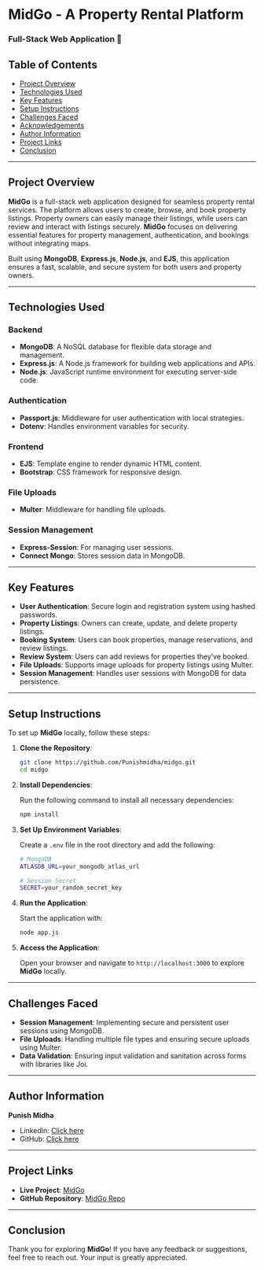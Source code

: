 # MidGo - A Property Rental Platform  
### Full-Stack Web Application 🚀  

## Table of Contents
- [Project Overview](#project-overview)
- [Technologies Used](#technologies-used)
- [Key Features](#key-features)
- [Setup Instructions](#setup-instructions)
- [Challenges Faced](#challenges-faced)
- [Acknowledgements](#acknowledgements)
- [Author Information](#author-information)
- [Project Links](#project-links)
- [Conclusion](#conclusion)

---

## Project Overview
**MidGo** is a full-stack web application designed for seamless property rental services. The platform allows users to create, browse, and book property listings. Property owners can easily manage their listings, while users can review and interact with listings securely. **MidGo** focuses on delivering essential features for property management, authentication, and bookings without integrating maps.

Built using **MongoDB**, **Express.js**, **Node.js**, and **EJS**, this application ensures a fast, scalable, and secure system for both users and property owners.

---

## Technologies Used

### Backend
- **MongoDB**: A NoSQL database for flexible data storage and management.
- **Express.js**: A Node.js framework for building web applications and APIs.
- **Node.js**: JavaScript runtime environment for executing server-side code.

### Authentication
- **Passport.js**: Middleware for user authentication with local strategies.
- **Dotenv**: Handles environment variables for security.

### Frontend
- **EJS**: Template engine to render dynamic HTML content.
- **Bootstrap**: CSS framework for responsive design.

### File Uploads
- **Multer**: Middleware for handling file uploads.

### Session Management
- **Express-Session**: For managing user sessions.
- **Connect Mongo**: Stores session data in MongoDB.

---

## Key Features
- **User Authentication**: Secure login and registration system using hashed passwords.
- **Property Listings**: Owners can create, update, and delete property listings.
- **Booking System**: Users can book properties, manage reservations, and review listings.
- **Review System**: Users can add reviews for properties they’ve booked.
- **File Uploads**: Supports image uploads for property listings using Multer.
- **Session Management**: Handles user sessions with MongoDB for data persistence.

---

## Setup Instructions

To set up **MidGo** locally, follow these steps:

1. **Clone the Repository**:

    ```bash
    git clone https://github.com/Punishmidha/midgo.git
    cd midgo
    ```

2. **Install Dependencies**:

    Run the following command to install all necessary dependencies:

    ```bash
    npm install
    ```

3. **Set Up Environment Variables**:

    Create a `.env` file in the root directory and add the following:

    ```bash
    # MongoDB
    ATLASDB_URL=your_mongodb_atlas_url

    # Session Secret
    SECRET=your_random_secret_key
    ```

4. **Run the Application**:

    Start the application with:

    ```bash
    node app.js
    ```

5. **Access the Application**:

    Open your browser and navigate to `http://localhost:3000` to explore **MidGo** locally.

---

## Challenges Faced

- **Session Management**: Implementing secure and persistent user sessions using MongoDB.
- **File Uploads**: Handling multiple file types and ensuring secure uploads using Multer.
- **Data Validation**: Ensuring input validation and sanitation across forms with libraries like Joi.

---

## Author Information
**Punish Midha**  
- LinkedIn: [Click here](https://www.linkedin.com/in/punish-midha-381777245/)
- GitHub: [Click here](https://github.com/Punishmidha)

---

## Project Links
- **Live Project**: [MidGo](https://https-github-com-punishmidha-midgo.onrender.com/)
- **GitHub Repository**: [MidGo Repo](https://github.com/Punishmidha/https---github.com-Punishmidha-MidGo)

---

## Conclusion
Thank you for exploring **MidGo**! If you have any feedback or suggestions, feel free to reach out. Your input is greatly appreciated.
